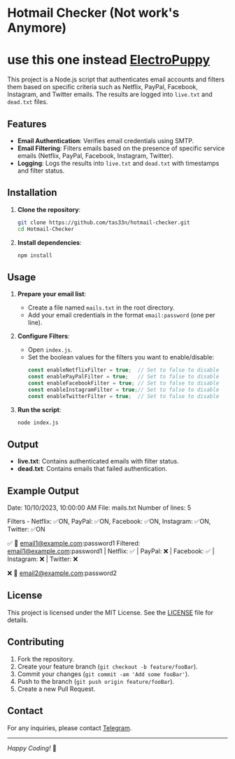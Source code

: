 # Hotmail Checker (Not work's Anymore)

# use this one instead [ElectroPuppy](https://github.com/tas33n/ElectroPuppy-Hotmail-Checker)

This project is a Node.js script that authenticates email accounts and filters them based on specific criteria such as Netflix, PayPal, Facebook, Instagram, and Twitter emails. The results are logged into `live.txt` and `dead.txt` files.

## Features

- **Email Authentication**: Verifies email credentials using SMTP.
- **Email Filtering**: Filters emails based on the presence of specific service emails (Netflix, PayPal, Facebook, Instagram, Twitter).
- **Logging**: Logs the results into `live.txt` and `dead.txt` with timestamps and filter status.

## Installation

1. **Clone the repository**:
    ```sh
    git clone https://github.com/tas33n/hotmail-checker.git
    cd Hotmail-Checker
    ```

2. **Install dependencies**:
    ```sh
    npm install
    ```

## Usage

1. **Prepare your email list**:
    - Create a file named `mails.txt` in the root directory.
    - Add your email credentials in the format `email:password` (one per line).

2. **Configure Filters**:
    - Open `index.js`.
    - Set the boolean values for the filters you want to enable/disable:
        ```javascript
        const enableNetflixFilter = true;  // Set to false to disable
        const enablePayPalFilter = true;   // Set to false to disable
        const enableFacebookFilter = true; // Set to false to disable
        const enableInstagramFilter = true;// Set to false to disable
        const enableTwitterFilter = true;  // Set to false to disable
        ```

3. **Run the script**:
    ```sh
    node index.js
    ```

## Output

- **live.txt**: Contains authenticated emails with filter status.
- **dead.txt**: Contains emails that failed authentication.

## Example Output
Date: 10/10/2023, 10:00:00 AM
File: mails.txt
Number of lines: 5

Filters - Netflix: ✅ON, PayPal: ✅ON, Facebook: ✅ON, Instagram: ✅ON, Twitter: ✅ON

✅ 💨 email1@example.com:password1
Filtered: email1@example.com:password1 | Netflix: ✅ | PayPal: ❌ | Facebook: ✅ | Instagram: ❌ | Twitter: ❌

❌ 💨 email2@example.com:password2


## License

This project is licensed under the MIT License. See the [LICENSE](LICENSE) file for details.

## Contributing

1. Fork the repository.
2. Create your feature branch (`git checkout -b feature/fooBar`).
3. Commit your changes (`git commit -am 'Add some fooBar'`).
4. Push to the branch (`git push origin feature/fooBar`).
5. Create a new Pull Request.

## Contact

For any inquiries, please contact [Telegram](https://t.me/lamb3rt).

---

*Happy Coding!* 🚀
